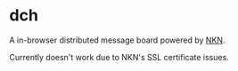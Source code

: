 dch
===

A in-browser distributed message board powered by [NKN](https://nkn.org/).

Currently doesn't work due to NKN's SSL certificate issues.
